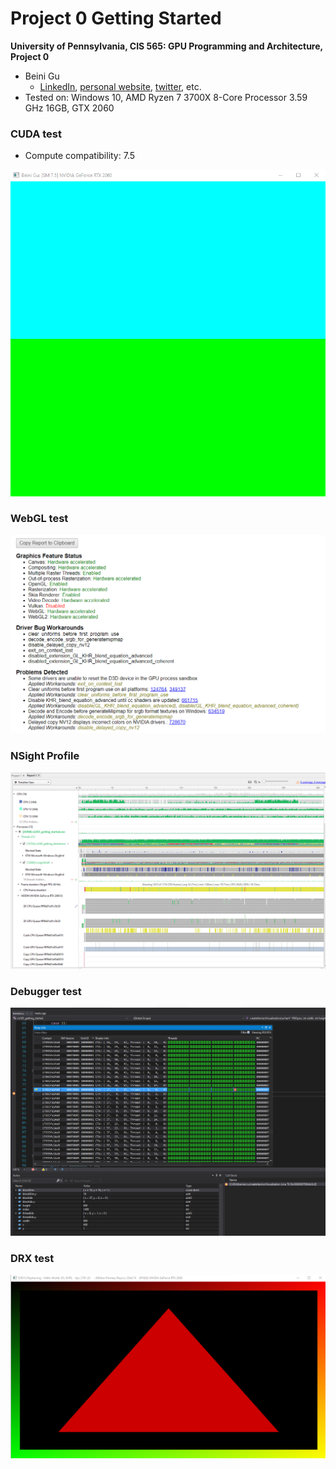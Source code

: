 Project 0 Getting Started
====================

**University of Pennsylvania, CIS 565: GPU Programming and Architecture, Project 0**

* Beini Gu
  * [LinkedIn](https://www.linkedin.com/in/rgu/), [personal website](https://www.seas.upenn.edu/~gubeini/), [twitter](https://twitter.com/scoutydren), etc.
* Tested on: Windows 10, AMD Ryzen 7 3700X 8-Core Processor 3.59 GHz 16GB, GTX 2060

### CUDA test

* Compute compatibility: 7.5

![capture](images/capture.png)

### WebGL test

![webglcheck](images/webglcheck.png)

### NSight Profile

![nsight_profile](images/nsight_profile.png)

### Debugger test

![drx](images/debugger.png)

### DRX test

![drx](images/drx.png)